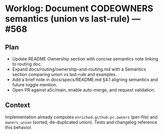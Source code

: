 # Worklog: Document CODEOWNERS semantics (union vs last-rule) — #568

## Plan

- Update README Ownership section with concise semantics note linking to routing doc.
- Expand docs/routing/ownership-and-routing.md with a Semantics section comparing union vs last-rule and examples.
- Add a brief note in docs/specs/README.md §4.1 aligning semantics and future toggle mention.
- Open PR against a5c/main, enable auto-merge, and request validation.

## Context

Implementation already computes `enriched.github.pr.owners` (per-file) and `owners_union` (sorted, de-duplicated union). Tests and changelog reference this behavior.
